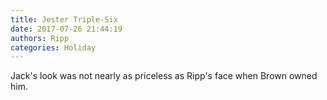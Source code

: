 ```yaml
---
title: Jester Triple-Six
date: 2017-07-26 21:44:19
authors: Ripp
categories: Holiday
---
```


 Jack's look was not nearly as priceless as Ripp's face when Brown owned him.